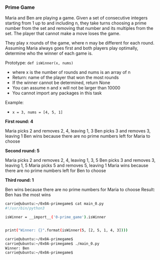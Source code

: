 ### Prime Game

Maria and Ben are playing a game. Given a set of consecutive integers starting from 1 up to and including n, they take turns choosing a prime number from the set and removing that number and its multiples from the set. The player that cannot make a move loses the game.

They play x rounds of the game, where n may be different for each round. Assuming Maria always goes first and both players play optimally, determine who the winner of each game is.

Prototype: `def isWinner(x, nums)`

-   where x is the number of rounds and nums is an array of n
-   Return: name of the player that won the most rounds
-   If the winner cannot be determined, return None
-   You can assume n and x will not be larger than 10000
-   You cannot import any packages in this task

Example:

-   `x = 3, nums = [4, 5, 1]`

**First round: 4**

Maria picks 2 and removes 2, 4, leaving 1, 3
Ben picks 3 and removes 3, leaving 1
Ben wins because there are no prime numbers left for Maria to choose

**Second round: 5**

Maria picks 2 and removes 2, 4, leaving 1, 3, 5
Ben picks 3 and removes 3, leaving 1, 5
Maria picks 5 and removes 5, leaving 1
Maria wins because there are no prime numbers left for Ben to choose

**Third round: 1**

Ben wins because there are no prime numbers for Maria to choose
Result: Ben has the most wins

```bash
carrie@ubuntu:~/0x0A-primegame$ cat main_0.py
#!/usr/bin/python3

isWinner = __import__('0-prime_game').isWinner


print("Winner: {}".format(isWinner(5, [2, 5, 1, 4, 3])))
```

```bash
carrie@ubuntu:~/0x0A-primegame$
carrie@ubuntu:~/0x0A-primegame$ ./main_0.py
Winner: Ben
carrie@ubuntu:~/0x0A-primegame$
```
